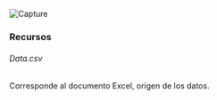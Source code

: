 ![Capture](https://github.com/JhonnFy/Burger-Website/assets/97255802/eae1b42e-f8e9-42f5-81ca-49eed8dc648d)


### Recursos
###### Data.csv
Corresponde al documento Excel, origen de los datos.



